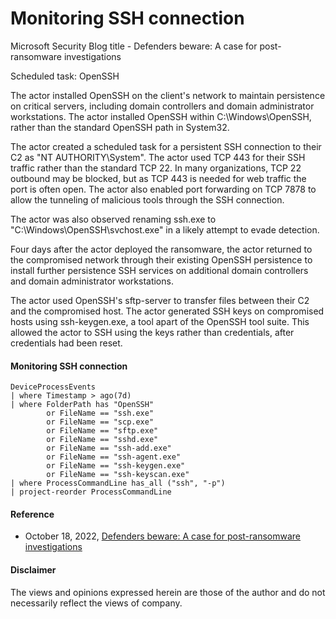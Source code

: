 # Monitoring SSH connection 
Microsoft Security Blog title - Defenders beware: A case for post-ransomware investigations

Scheduled task: OpenSSH

The actor installed OpenSSH on the client's network to maintain persistence on critical servers, including domain controllers and domain administrator workstations. The actor installed OpenSSH within C:\Windows\OpenSSH, rather than the standard OpenSSH path in System32.

The actor created a scheduled task for a persistent SSH connection to their C2 as "NT AUTHORITY\System". The actor used TCP 443 for their SSH traffic rather than the standard TCP 22. In many organizations, TCP 22 outbound may be blocked, but as TCP 443 is needed for web traffic the port is often open. The actor also enabled port forwarding on TCP 7878 to allow the tunneling of malicious tools through the SSH connection.

The actor was also observed renaming ssh.exe to "C:\Windows\OpenSSH\svchost.exe" in a likely attempt to evade detection.

Four days after the actor deployed the ransomware, the actor returned to the compromised network through their existing OpenSSH persistence to install further persistence SSH services on additional domain controllers and domain administrator workstations.

The actor used OpenSSH's sftp-server to transfer files between their C2 and the compromised host. The actor generated SSH keys on compromised hosts using ssh-keygen.exe, a tool apart of the OpenSSH tool suite. This allowed the actor to SSH using the keys rather than credentials, after credentials had been reset.

#### Monitoring SSH connection 

```kusto
DeviceProcessEvents
| where Timestamp > ago(7d)
| where FolderPath has "OpenSSH" 
        or FileName == "ssh.exe" 
        or FileName == "scp.exe"
        or FileName == "sftp.exe"
        or FileName == "sshd.exe"
        or FileName == "ssh-add.exe"
        or FileName == "ssh-agent.exe"
        or FileName == "ssh-keygen.exe"
        or FileName == "ssh-keyscan.exe"
| where ProcessCommandLine has_all ("ssh", "-p")
| project-reorder ProcessCommandLine
```

#### Reference
- October 18, 2022, [Defenders beware: A case for post-ransomware investigations](https://www.microsoft.com/en-us/security/blog/2022/10/18/defenders-beware-a-case-for-post-ransomware-investigations/)

#### Disclaimer
The views and opinions expressed herein are those of the author and do not necessarily reflect the views of company.